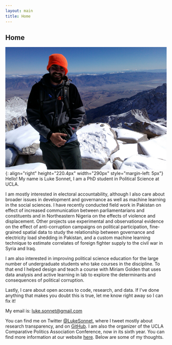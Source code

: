 ```yaml
---
layout: main
title: Home
---
```


## Home

![Mt. Whitney](/assets/whitney.jpg){: align="right" height="220.4px" width="290px" style="margin-left: 5px"}
Hello! My name is Luke Sonnet, I am a PhD student in Political Science at UCLA.

I am mostly interested in electoral accountability, although I also care about broader issues in development and governance as well as machine learning in the social sciences. I have recently conducted field work in Pakistan on effect of increased communication between parliamentarians and constituents and in Northeastern Nigeria on the effects of violence and displacement. Other projects use experimental and observational evidence on the effect of anti-corruption campaigns on political participation, fine-grained spatial data to study the relationship between governance and electricity load shedding in Pakistan, and a custom machine learning technique to estimate correlates of foreign fighter supply to the civil war in Syria and Iraq.

I am also interested in improving political science education for the large number of undergraduate students who take courses in the discipline. To that end I helped design and teach a course with Miriam Golden that uses data analysis and active learning in lab to explore the determinants and consequences of political corruption.

Lastly, I care about open access to code, research, and data. If I've done anything that makes you doubt this is true, let me know right away so I can fix it!

My email is: [luke.sonnet@gmail.com](mailto:luke.sonnet@gmail.com)

You can find me on Twitter <a href="http://twitter.com/LukeSonnet">@LukeSonnet</a>, where I tweet mostly about research transparency, and on <a href="http://github.com/lukesonnet">GitHub</a>. I am also the organizer of the UCLA Comparative Politics Association Conference, now in its sixth year. You can find more information at our website <a href="http://polisci.ucla.edu/content/compass">here</a>. Below are some of my thoughts.
